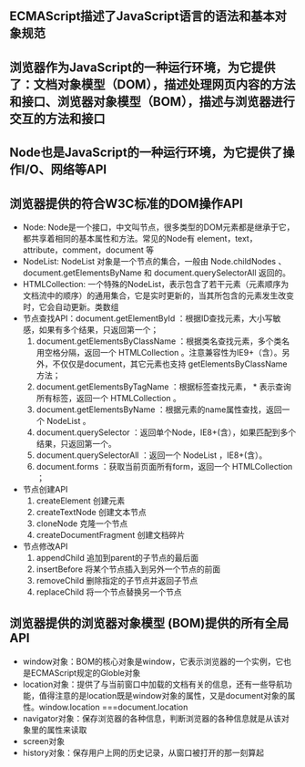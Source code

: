 ## ECMAScript描述了JavaScript语言的语法和基本对象规范
## 浏览器作为JavaScript的一种运行环境，为它提供了：文档对象模型（DOM），描述处理网页内容的方法和接口、浏览器对象模型（BOM），描述与浏览器进行交互的方法和接口
## Node也是JavaScript的一种运行环境，为它提供了操作I/O、网络等API

## 浏览器提供的符合W3C标准的DOM操作API
* Node: Node是一个接口，中文叫节点，很多类型的DOM元素都是继承于它，都共享着相同的基本属性和方法。常见的Node有 element，text，attribute，comment，document 等
* NodeList: NodeList 对象是一个节点的集合，一般由 Node.childNodes 、 document.getElementsByName 和 document.querySelectorAll 返回的。
* HTMLCollection: 一个特殊的NodeList，表示包含了若干元素（元素顺序为文档流中的顺序）的通用集合，它是实时更新的，当其所包含的元素发生改变时，它会自动更新。类数组
* 节点查找API：document.getElementById ：根据ID查找元素，大小写敏感，如果有多个结果，只返回第一个；
  1. document.getElementsByClassName ：根据类名查找元素，多个类名用空格分隔，返回一个 HTMLCollection 。注意兼容性为IE9+（含）。另外，不仅仅是document，其它元素也支持 getElementsByClassName 方法；
  2. document.getElementsByTagName ：根据标签查找元素， * 表示查询所有标签，返回一个 HTMLCollection 。
  3. document.getElementsByName ：根据元素的name属性查找，返回一个 NodeList 。
  4. document.querySelector ：返回单个Node，IE8+(含），如果匹配到多个结果，只返回第一个。
  5. document.querySelectorAll ：返回一个 NodeList ，IE8+(含）。
  6. document.forms ：获取当前页面所有form，返回一个 HTMLCollection ；
* 节点创建API
  1. createElement 创建元素
  2. createTextNode 创建文本节点
  3. cloneNode 克隆一个节点
  4. createDocumentFragment 创建文档碎片
* 节点修改API
  1. appendChild 追加到parent的子节点的最后面
  2. insertBefore 将某个节点插入到另外一个节点的前面
  3. removeChild 删除指定的子节点并返回子节点
  4. replaceChild 将一个节点替换另一个节点

## 浏览器提供的浏览器对象模型 (BOM)提供的所有全局API
* window对象：BOM的核心对象是window，它表示浏览器的一个实例，它也是ECMAScript规定的Globle对象
* location对象：提供了与当前窗口中加载的文档有关的信息，还有一些导航功能，值得注意的是location既是window对象的属性，又是document对象的属性。window.location ===document.location
* navigator对象：保存浏览器的各种信息，判断浏览器的各种信息就是从该对象里的属性来读取
* screen对象
* history对象：保存用户上网的历史记录，从窗口被打开的那一刻算起
